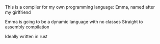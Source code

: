 This is a compiler for my own programming language: Emma, named after my girlfriend

Emma is going to be a dynamic language with no classes
Straight to assembly compilation

Ideally written in rust
